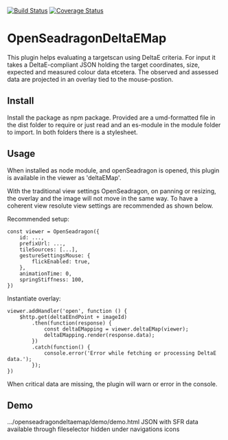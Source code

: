 [![Build Status](https://travis-ci.org/picturae/OpenSeadragonDeltaEMap.svg?branch=master)](https://travis-ci.org/picturae/OpenSeadragonDeltaEMap)
[![Coverage Status](https://coveralls.io/repos/github/picturae/openseadragondeltaemap/badge.svg?branch=master)](https://coveralls.io/github/picturae/openseadragondeltaemap?branch=master)

# OpenSeadragonDeltaEMap

This plugin helps evaluating a targetscan using DeltaE criteria.
For input it takes a DeltaE-compliant JSON holding
the target coordinates, size,
expected and measured colour data
etcetera.
The observed and assessed data are projected
in an overlay tied to the mouse-postion.

## Install

Install the package as npm package. Provided are
a umd-formatted file in the dist folder to require or just read
and an es-module in the module folder to import.
In both folders there is a stylesheet.

## Usage

When installed as node module,
and openSeadragon is opened,
this plugin is available in the viewer as 'deltaEMap'.

With the traditional view settings OpenSeadragon,
on panning or resizing,
the overlay and the image will not move in the same way.
To have a coherent view
resolute view settings are recommended
as shown below.

Recommended setup:

    const viewer = OpenSeadragon({
        id: ...,
        prefixUrl: ...,
        tileSources: [...],
        gestureSettingsMouse: {
            flickEnabled: true,
        },
        animationTime: 0,
        springStiffness: 100,
    })

Instantiate overlay:

    viewer.addHandler('open', function () {
        $http.get(deltaEEndPoint + imageId)
            .then(function(response) {
                const deltaEMapping = viewer.deltaEMap(viewer);
                deltaEMapping.render(response.data);
            })
            .catch(function() {
                console.error('Error while fetching or processing DeltaE data.');
            });
    })

When critical data are missing,
the plugin will warn or error in the console.

## Demo

.../openseadragondeltaemap/demo/demo.html
JSON with SFR data available through fileselector hidden under navigations icons
